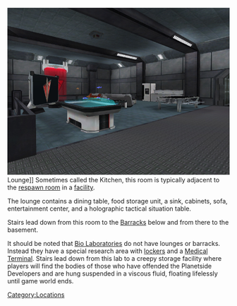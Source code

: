 ![](../images/TRLounge.jpg "fig:TRLounge.jpg") Lounge\]\] Sometimes called the
Kitchen, this room is typically adjacent to the [respawn
room](respawn_room.md) in a [facility](../locations/Facilities.md).

The lounge contains a dining table, food storage unit, a sink, cabinets,
sofa, entertainment center, and a holographic tactical situation table.

Stairs lead down from this room to the [Barracks](../locations/Barracks.md)
below and from there to the basement.

It should be noted that [Bio Laboratories](../locations/Bio_Laboratory.md) do
not have lounges or barracks. Instead they have a special research area
with [lockers](items/Lockers.md) and a [Medical
Terminal](../items/Medical_Terminal.md). Stairs lead down from this lab
to a creepy storage facility where players will find the bodies of those
who have offended the Planetside Developers and are hung suspended in a
viscous fluid, floating lifelessly until game world ends.

[Category:Locations](Category:Locations.md)
